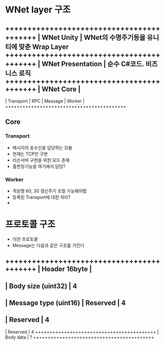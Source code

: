 # WNet layer 구조
++++++++++++++++++++++++++++++++++++++++++
|       WNet Unity                       | WNet의 수명주기등을 유니티에 맞춘 Wrap Layer
++++++++++++++++++++++++++++++++++++++++++
|       WNet Presentation                | 순수 C#코드. 비즈니스 로직
++++++++++++++++++++++++++++++++++++++++++
|       WNet Core                        |
------------------------------------------
|   Transport | RPC | Message | Worker   |
++++++++++++++++++++++++++++++++++++++++++

## Core
### Transport
- 메시지의 송수신을 담당하는 모듈
- 현재는 TCP만 구현
- 리슨서버 구현을 위한 모드 존재
- 홀펀칭기능을 여기에서 담당?

### Worker
- 적응형 60, 30 갱신주기 조절 가능해야함
- 등록된 Transport에 대한 처리?
- 


# 프로토콜 구조
- 이진 프로토콜
- Message는 다음과 같은 구조를 가진다

++++++++++++++++++++++++++++++++++++++++++
|             Header 16byte              |
------------------------------------------
|            Body size (uint32)          | 4
------------------------------------------
| Message type (uint16) |    Reserved    | 4
------------------------------------------
|                Reserved                | 4
------------------------------------------
|                Reserved                | 4
++++++++++++++++++++++++++++++++++++++++++
|                Body data               | ?
++++++++++++++++++++++++++++++++++++++++++
